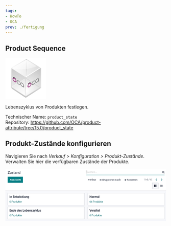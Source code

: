 ```yaml
---
tags:
- HowTo
- OCA
prev: ./fertigung
---
```

## Product Sequence
![icon_oca_app](assets/icon_oca_app.png)

Lebenszyklus von Produkten festlegen.

Technischer Name: `product_state`\
Repository: <https://github.com/OCA/product-attribute/tree/15.0/product_state>

## Produkt-Zustände konfigurieren

Navigieren Sie nach *Verkauf > Konfiguration > Produkt-Zustände*. Verwalten Sie hier die verfügbaren Zustände der Produkte.

![](assets/Product%20State.png)